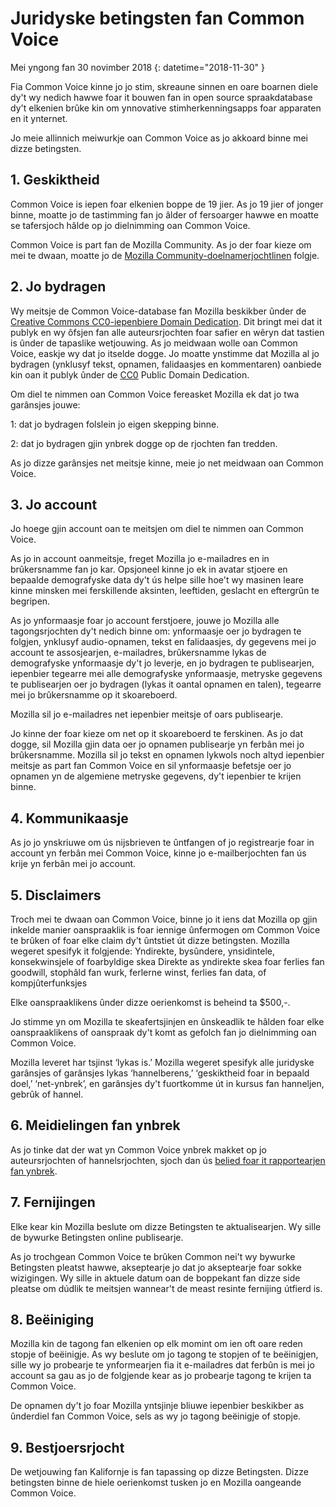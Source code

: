 # Juridyske betingsten fan Common Voice

Mei yngong fan 30 novimber 2018 {: datetime="2018-11-30" }

Fia Common Voice kinne jo jo stim, skreaune sinnen en oare boarnen diele dy't wy nedich hawwe foar it bouwen fan in open source spraakdatabase dy't elkenien brûke kin om ynnovative stimherkenningsapps foar apparaten en it ynternet.

Jo meie allinnich meiwurkje oan Common Voice as jo akkoard binne mei dizze betingsten.

## 1. Geskiktheid
Common Voice is iepen foar elkenien boppe de 19 jier. As jo 19 jier of jonger binne, moatte jo de tastimming fan jo âlder of fersoarger hawwe en moatte se tafersjoch hâlde op jo dielnimming oan Common Voice.

Common Voice is part fan de Mozilla Community. As jo der foar kieze om mei te dwaan, moatte jo de [Mozilla Community-doelnamerjochtlinen](https://www.mozilla.org/en-US/about/governance/policies/participation/) folgje.

## 2. Jo bydragen 
Wy meitsje de Common Voice-database fan Mozilla beskikber ûnder de [Creative Commons CC0-iepenbiere Domain Dedication](https://creativecommons.org/publicdomain/zero/1.0/). Dit bringt mei dat it publyk en wy ôfsjen fan alle auteursrjochten foar safier en wêryn dat tastien is ûnder de tapaslike wetjouwing. As jo meidwaan wolle oan Common Voice, easkje wy dat jo itselde dogge. Jo moatte ynstimme dat Mozilla al jo bydragen (ynklusyf tekst, opnamen, falidaasjes en kommentaren) oanbiede kin oan it publyk ûnder de [CC0](https://creativecommons.org/publicdomain/zero/1.0/) Public Domain Dedication.

Om diel te nimmen oan Common Voice fereasket Mozilla ek dat jo twa garânsjes jouwe:

1: dat jo bydragen folslein jo eigen skepping binne.

2: dat jo bydragen gjin ynbrek dogge op de rjochten fan tredden. 

As jo dizze garânsjes net meitsje kinne, meie jo net meidwaan oan Common Voice. 

## 3. Jo account
Jo hoege gjin account oan te meitsjen om diel te nimmen oan Common Voice. 

As jo in account oanmeitsje, freget Mozilla jo e-mailadres en in brûkersnamme fan jo kar. Opsjoneel kinne jo ek in avatar stjoere en bepaalde demografyske data dy't ús helpe sille hoe't wy masinen leare kinne minsken mei ferskillende aksinten, leeftiden, geslacht en eftergrûn te begripen.

As jo ynformaasje foar jo account ferstjoere, jouwe jo Mozilla alle tagongsrjochten dy't nedich binne om: 
ynformaasje oer jo bydragen te folgjen, ynklusyf audio-opnamen, tekst en falidaasjes, dy gegevens mei jo account te assosjearjen, e-mailadres, brûkersnamme lykas de demografyske ynformaasje dy't jo leverje, en jo bydragen te publisearjen, iepenbier tegearre mei alle demografyske ynformaasje, metryske gegevens te publisearjen oer jo bydragen (lykas it oantal opnamen en talen), tegearre mei jo brûkersnamme op it skoareboerd.

Mozilla sil jo e-mailadres net iepenbier meitsje of oars publisearje.

Jo kinne der foar kieze om net op it skoareboerd te ferskinen. As jo dat dogge, sil Mozilla gjin data oer jo opnamen publisearje yn ferbân mei jo brûkersnamme. Mozilla sil jo tekst en opnamen lykwols noch altyd iepenbier meitsje as part fan Common Voice en sil ynformaasje befetsje oer jo opnamen yn de algemiene metryske gegevens, dy't iepenbier te krijen binne.

## 4. Kommunikaasje
As jo jo ynskriuwe om ús nijsbrieven te ûntfangen of jo registrearje foar in account yn ferbân mei Common Voice, kinne jo e-mailberjochten fan ús krije yn ferbân mei jo account. 

## 5. Disclaimers

Troch mei te dwaan oan Common Voice, binne jo it iens dat Mozilla op gjin inkelde manier oanspraaklik is foar iennige ûnfermogen om Common Voice te brûken of foar elke claim dy't ûntstiet út dizze betingsten. Mozilla wegeret spesifyk it folgjende:
Yndirekte, bysûndere, ynsidintele, konsekwinsjele of foarbyldige skea
Direkte as yndirekte skea foar ferlies fan goodwill, stophâld fan wurk, ferlerne winst, ferlies fan data, of kompjûterfunksjes

Elke oanspraaklikens ûnder dizze oerienkomst is beheind ta $500,-.

Jo stimme yn om Mozilla te skeafertsjinjen en ûnskeadlik te hâlden foar elke oanspraaklikens of oanspraak dy't komt as gefolch fan jo dielnimming oan Common Voice.

Mozilla leveret har tsjinst ‘lykas is.’ Mozilla wegeret spesifyk alle juridyske garânsjes of garânsjes lykas ‘hannelberens,’ ‘geskiktheid foar in bepaald doel,’ ‘net-ynbrek’, en garânsjes dy't fuortkomme út in kursus fan hanneljen, gebrûk of hannel. 

## 6. Meidielingen fan ynbrek
As jo tinke dat der wat yn Common Voice ynbrek makket op jo auteursrjochten of hannelsrjochten, sjoch dan ús [belied foar it rapportearjen fan ynbrek](https://www.mozilla.org/about/legal/report-infringement/).

## 7. Fernijingen
Elke kear kin Mozilla beslute om dizze Betingsten te aktualisearjen. Wy sille de bywurke Betingsten online publisearje. 

As jo trochgean Common Voice te brûken Common nei't wy bywurke Betingsten pleatst hawwe, akseptearje jo dat jo akseptearje foar sokke wizigingen. Wy sille in aktuele datum oan de boppekant fan dizze side pleatse om dúdlik te meitsjen wannear't de meast resinte fernijing útfierd is. 

## 8. Beëiniging
Mozilla kin de tagong fan elkenien op elk momint om ien oft oare reden stopje of beëinigje. As wy beslute om jo tagong te stopjen of te beëinigjen, sille wy jo probearje te ynformearjen fia it e-mailadres dat ferbûn is mei jo account sa gau as jo de folgjende kear as jo probearje tagong te krijen ta Common Voice. 

De opnamen dy't jo foar Mozilla yntsjinje bliuwe iepenbier beskikber as ûnderdiel fan Common Voice, sels as wy jo tagong beëinigje of stopje.

## 9. Bestjoersrjocht
De wetjouwing fan Kalifornje is fan tapassing op dizze Betingsten. Dizze betingsten binne de hiele oerienkomst tusken jo en Mozilla oangeande Common Voice.
